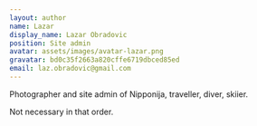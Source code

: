 ```yaml
---
layout: author
name: Lazar
display_name: Lazar Obradovic
position: Site admin
avatar: assets/images/avatar-lazar.png
gravatar: bd0c35f2663a820cffe6719dbced85ed
email: laz.obradovic@gmail.com
---
```

Photographer and site admin of Nipponija, traveller, diver, skiier. 

Not necessary in that order.